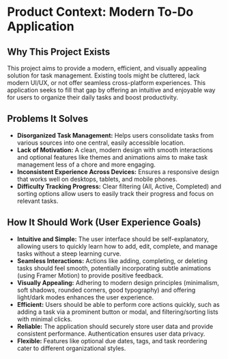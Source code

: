 # Product Context: Modern To-Do Application

## Why This Project Exists
This project aims to provide a modern, efficient, and visually appealing solution for task management. Existing tools might be cluttered, lack modern UI/UX, or not offer seamless cross-platform experiences. This application seeks to fill that gap by offering an intuitive and enjoyable way for users to organize their daily tasks and boost productivity.

## Problems It Solves
-   **Disorganized Task Management:** Helps users consolidate tasks from various sources into one central, easily accessible location.
-   **Lack of Motivation:** A clean, modern design with smooth interactions and optional features like themes and animations aims to make task management less of a chore and more engaging.
-   **Inconsistent Experience Across Devices:** Ensures a responsive design that works well on desktops, tablets, and mobile phones.
-   **Difficulty Tracking Progress:** Clear filtering (All, Active, Completed) and sorting options allow users to easily track their progress and focus on relevant tasks.

## How It Should Work (User Experience Goals)
-   **Intuitive and Simple:** The user interface should be self-explanatory, allowing users to quickly learn how to add, edit, complete, and manage tasks without a steep learning curve.
-   **Seamless Interactions:** Actions like adding, completing, or deleting tasks should feel smooth, potentially incorporating subtle animations (using Framer Motion) to provide positive feedback.
-   **Visually Appealing:** Adhering to modern design principles (minimalism, soft shadows, rounded corners, good typography) and offering light/dark modes enhances the user experience.
-   **Efficient:** Users should be able to perform core actions quickly, such as adding a task via a prominent button or modal, and filtering/sorting lists with minimal clicks.
-   **Reliable:** The application should securely store user data and provide consistent performance. Authentication ensures user data privacy.
-   **Flexible:** Features like optional due dates, tags, and task reordering cater to different organizational styles.
